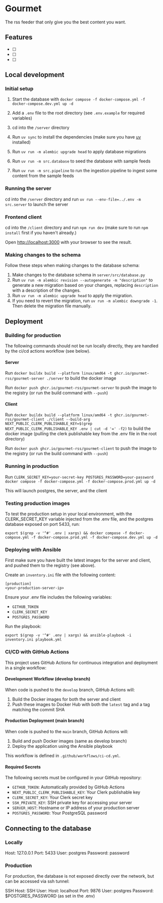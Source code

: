 # Gourmet

The rss feeder that only give you the best content you want.

## Features

- [ ]
- [ ]
- [ ]

## Local development

### Initial setup

1. Start the database with `docker compose -f docker-compose.yml -f docker-compose.dev.yml up -d`

2. Add a `.env` file to the root directory (see `.env.example` for required variables)

3. cd into the `/server` directory

4. Run `uv sync` to install the dependencies (make sure you have [uv](https://github.com/astral-sh/uv) installed)

5. Run `uv run -m alembic upgrade head` to apply database migrations

6. Run `uv run -m src.database` to seed the database with sample feeds

7. Run `uv run -m src.pipeline` to run the ingestion pipeline to ingest some content from the sample feeds

### Running the server

cd into the `/server` directory and run `uv run --env-file=../.env -m src.server` to launch the server

### Frontend client

cd into the `/client` directory and run `npm run dev` (make sure to run `npm install` first if you haven't already.)

Open [http://localhost:3000](http://localhost:3000) with your browser to see the result.

### Making changes to the schema

Follow these steps when making changes to the database schema:

1. Make changes to the database schema in `server/src/database.py`
2. Run `uv run -m alembic revision --autogenerate -m "description"` to generate a new migration based on your changes, replacing `description` with a description of the changes.
3. Run `uv run -m alembic upgrade head` to apply the migration.
4. If you need to revert the migration, run `uv run -m alembic downgrade -1`. Then delete the migration file manually.

## Deployment

### Building for production

The following commands should not be run locally directly, they are handled by the ci/cd actions workflow (see below).

#### Server

Run `docker buildx build --platform linux/amd64 -t ghcr.io/gourmet-rss/gourmet-server ./server` to build the docker image

Run `docker push ghcr.io/gourmet-rss/gourmet-server` to push the image to the registry (or run the build command with `--push`)

#### Client

Run `docker buildx build --platform linux/amd64 -t ghcr.io/gourmet-rss/gourmet-client ./client --build-arg NEXT_PUBLIC_CLERK_PUBLISHABLE_KEY=$(grep NEXT_PUBLIC_CLERK_PUBLISHABLE_KEY .env | cut -d '=' -f2)` to build the docker image (pulling the clerk publishable key from the .env file in the root directory)

Run `docker push ghcr.io/gourmet-rss/gourmet-client` to push the image to the registry (or run the build command with `--push`)

### Running in production

Run `CLERK_SECRET_KEY=your-secret-key POSTGRES_PASSWORD=your-password docker compose -f docker-compose.yml -f docker-compose.prod.yml up -d`

This will launch postgres, the server, and the client

### Testing production images

To test the production setup in your local environment, with the CLERK_SECRET_KEY variable injected from the .env file, and the postgres database exposed on port 5433, run:

```
export $(grep -v '^#' .env | xargs) && docker compose -f docker-compose.yml -f docker-compose.prod.yml -f docker-compose.dev.yml up -d
```

### Deploying with Ansible

First make sure you have built the latest images for the server and client, and pushed them to the registry (see above).

Create an `inventory.ini` file with the following content:

```
[production]
<your-production-server-ip>
```

Ensure your .env file includes the following variables:

- `GITHUB_TOKEN`
- `CLERK_SECRET_KEY`
- `POSTGRES_PASSWORD`

Run the playbook:

```
export $(grep -v '^#' .env | xargs) && ansible-playbook -i inventory.ini playbook.yml
```

### CI/CD with GitHub Actions

This project uses GitHub Actions for continuous integration and deployment in a single workflow:

#### Development Workflow (develop branch)

When code is pushed to the `develop` branch, GitHub Actions will:

1. Build the Docker images for both the server and client
2. Push these images to Docker Hub with both the `latest` tag and a tag matching the commit SHA

#### Production Deployment (main branch)

When code is pushed to the `main` branch, GitHub Actions will:

1. Build and push Docker images (same as develop branch)
2. Deploy the application using the Ansible playbook

This workflow is defined in `.github/workflows/ci-cd.yml`.

#### Required Secrets

The following secrets must be configured in your GitHub repository:

- `GITHUB_TOKEN`: Automatically provided by GitHub Actions
- `NEXT_PUBLIC_CLERK_PUBLISHABLE_KEY`: Your Clerk publishable key
- `CLERK_SECRET_KEY`: Your Clerk secret key
- `SSH_PRIVATE_KEY`: SSH private key for accessing your server
- `SERVER_HOST`: Hostname or IP address of your production server
- `POSTGRES_PASSWORD`: Your PostgreSQL password

## Connecting to the database

### Locally

Host: 127.0.0.1
Port: 5433
User: postgres
Password: password

### Production

For production, the database is not exposed directly over the network, but can be accessed via ssh tunnel:

SSH Host: <your-production-server-ip>
SSH User: <your-ssh-user>
Host: localhost
Port: 9876
User: postgres
Password: $POSTGRES_PASSWORD (as set in the .env)
